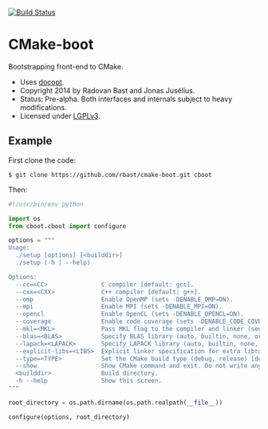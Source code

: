 

[![Build Status](https://travis-ci.org/rbast/cmake-boot.svg?branch=master)](https://travis-ci.org/rbast/cmake-boot/builds)

CMake-boot
==========

Bootstrapping front-end to CMake.

- Uses [docopt](http://docopt.org).
- Copyright 2014 by Radovan Bast and Jonas Jusélius.
- Status: Pre-alpha. Both interfaces and internals subject to heavy modifications.
- Licensed under [LGPLv3](../master/LICENSE).


## Example

First clone the code:
```
$ git clone https://github.com/rbast/cmake-boot.git cboot
```

Then:
```python
#!/usr/bin/env python

import os
from cboot.cboot import configure

options = """
Usage:
  ./setup [options] [<builddir>]
  ./setup (-h | --help)

Options:
  --cc=<CC>               C compiler [default: gcc].
  --cxx=<CXX>             C++ compiler [default: g++].
  --omp                   Enable OpenMP (sets -DENABLE_OMP=ON).
  --mpi                   Enable MPI (sets -DENABLE_MPI=ON).
  --opencl                Enable OpenCL (sets -DENABLE_OPENCL=ON).
  --coverage              Enable code coverage (sets -DENABLE_CODE_COVERAGE=ON).
  --mkl=<MKL>             Pass MKL flag to the compiler and linker (sequential, parallel, or cluster).
  --blas=<BLAS>           Specify BLAS library (auto, builtin, none, or full path) [default: auto].
  --lapack=<LAPACK>       Specify LAPACK library (auto, builtin, none, or full path) [default: auto].
  --explicit-libs=<LIBS>  Explicit linker specification for extra libraries; passed directly to the linker.
  --type=<TYPE>           Set the CMake build type (debug, release) [default: release].
  --show                  Show CMake command and exit. Do not write any files.
  <builddir>              Build directory.
  -h --help               Show this screen.
"""

root_directory = os.path.dirname(os.path.realpath(__file__))

configure(options, root_directory)
```
